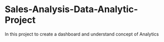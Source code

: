 # Sales-Analysis-Data-Analytic-Project
In this project to create a dashboard and understand concept of Analytics
